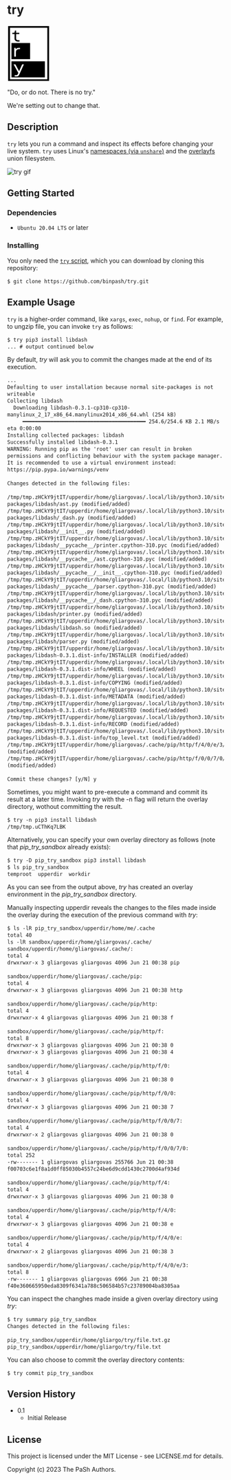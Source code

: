 # try

<img src="docs/try_logo.png" alt="try logo" width="100" height="130">

"Do, or do not. There is no try."

We're setting out to change that.

## Description

`try` lets you run a command and inspect its effects before changing your live system. `try` uses Linux's [namespaces (via `unshare`)](https://docs.kernel.org/userspace-api/unshare.html) and the [overlayfs](https://docs.kernel.org/filesystems/overlayfs.html) union filesystem.

<img src="docs/try_pip_install_example.gif" alt="try gif">

## Getting Started

### Dependencies

* `Ubuntu 20.04 LTS` or later

### Installing

You only need the [`try` script](https://raw.githubusercontent.com/binpash/try/main/try), which you can download by cloning this repository:

```ShellSession
$ git clone https://github.com/binpash/try.git
```

## Example Usage

`try` is a higher-order command, like `xargs`, `exec`, `nohup`, or `find`. For example, to ungzip file, you can invoke `try` as follows:

```ShellSession
$ try pip3 install libdash
... # output continued below
```

By default, *try* will ask you to commit the changes made at the end of its execution.

```ShellSession
...
Defaulting to user installation because normal site-packages is not writeable
Collecting libdash
  Downloading libdash-0.3.1-cp310-cp310-manylinux_2_17_x86_64.manylinux2014_x86_64.whl (254 kB)
     ━━━━━━━━━━━━━━━━━━━━━━━━━━━━━━━━━━━━━━━━ 254.6/254.6 KB 2.1 MB/s eta 0:00:00
Installing collected packages: libdash
Successfully installed libdash-0.3.1
WARNING: Running pip as the 'root' user can result in broken permissions and conflicting behaviour with the system package manager. It is recommended to use a virtual environment instead: https://pip.pypa.io/warnings/venv

Changes detected in the following files:

/tmp/tmp.zHCkY9jtIT/upperdir/home/gliargovas/.local/lib/python3.10/site-packages/libdash/ast.py (modified/added)
/tmp/tmp.zHCkY9jtIT/upperdir/home/gliargovas/.local/lib/python3.10/site-packages/libdash/_dash.py (modified/added)
/tmp/tmp.zHCkY9jtIT/upperdir/home/gliargovas/.local/lib/python3.10/site-packages/libdash/__init__.py (modified/added)
/tmp/tmp.zHCkY9jtIT/upperdir/home/gliargovas/.local/lib/python3.10/site-packages/libdash/__pycache__/printer.cpython-310.pyc (modified/added)
/tmp/tmp.zHCkY9jtIT/upperdir/home/gliargovas/.local/lib/python3.10/site-packages/libdash/__pycache__/ast.cpython-310.pyc (modified/added)
/tmp/tmp.zHCkY9jtIT/upperdir/home/gliargovas/.local/lib/python3.10/site-packages/libdash/__pycache__/__init__.cpython-310.pyc (modified/added)
/tmp/tmp.zHCkY9jtIT/upperdir/home/gliargovas/.local/lib/python3.10/site-packages/libdash/__pycache__/parser.cpython-310.pyc (modified/added)
/tmp/tmp.zHCkY9jtIT/upperdir/home/gliargovas/.local/lib/python3.10/site-packages/libdash/__pycache__/_dash.cpython-310.pyc (modified/added)
/tmp/tmp.zHCkY9jtIT/upperdir/home/gliargovas/.local/lib/python3.10/site-packages/libdash/printer.py (modified/added)
/tmp/tmp.zHCkY9jtIT/upperdir/home/gliargovas/.local/lib/python3.10/site-packages/libdash/libdash.so (modified/added)
/tmp/tmp.zHCkY9jtIT/upperdir/home/gliargovas/.local/lib/python3.10/site-packages/libdash/parser.py (modified/added)
/tmp/tmp.zHCkY9jtIT/upperdir/home/gliargovas/.local/lib/python3.10/site-packages/libdash-0.3.1.dist-info/INSTALLER (modified/added)
/tmp/tmp.zHCkY9jtIT/upperdir/home/gliargovas/.local/lib/python3.10/site-packages/libdash-0.3.1.dist-info/WHEEL (modified/added)
/tmp/tmp.zHCkY9jtIT/upperdir/home/gliargovas/.local/lib/python3.10/site-packages/libdash-0.3.1.dist-info/COPYING (modified/added)
/tmp/tmp.zHCkY9jtIT/upperdir/home/gliargovas/.local/lib/python3.10/site-packages/libdash-0.3.1.dist-info/METADATA (modified/added)
/tmp/tmp.zHCkY9jtIT/upperdir/home/gliargovas/.local/lib/python3.10/site-packages/libdash-0.3.1.dist-info/REQUESTED (modified/added)
/tmp/tmp.zHCkY9jtIT/upperdir/home/gliargovas/.local/lib/python3.10/site-packages/libdash-0.3.1.dist-info/RECORD (modified/added)
/tmp/tmp.zHCkY9jtIT/upperdir/home/gliargovas/.local/lib/python3.10/site-packages/libdash-0.3.1.dist-info/top_level.txt (modified/added)
/tmp/tmp.zHCkY9jtIT/upperdir/home/gliargovas/.cache/pip/http/f/4/0/e/3/f40e360665950eda8309f6341a788c506584b57c23789004ba8305aa (modified/added)
/tmp/tmp.zHCkY9jtIT/upperdir/home/gliargovas/.cache/pip/http/f/0/0/7/0/f00703c6e1f8a1d0ff85030b4557c24be6d9cdd1430c2700d4af934d (modified/added)

Commit these changes? [y/N] y
```

Sometimes, you might want to pre-execute a command and commit its result at a later time. Invoking *try* with the -n flag will return the overlay directory, wothout committing the result.

```ShellSession
$ try -n pip3 install libdash
/tmp/tmp.uCThKq7LBK
```

Alternatively, you can specify your own overlay directory as follows (note that *pip_try_sandbox* already exists):

```ShellSession
$ try -D pip_try_sandbox pip3 install libdash
$ ls pip_try_sandbox
temproot  upperdir  workdir
```

As you can see from the output above, *try* has created an overlay environment in the *pip_try_sandbox* directory.

Manually inspecting upperdir reveals the changes to the files made inside the overlay during the execution of the previous command with *try*:

```ShellSession
$ ls -lR pip_try_sandbox/upperdir/home/me/.cache
total 40
ls -lR sandbox/upperdir/home/gliargovas/.cache/
sandbox/upperdir/home/gliargovas/.cache/:
total 4
drwxrwxr-x 3 gliargovas gliargovas 4096 Jun 21 00:38 pip

sandbox/upperdir/home/gliargovas/.cache/pip:
total 4
drwxrwxr-x 3 gliargovas gliargovas 4096 Jun 21 00:38 http

sandbox/upperdir/home/gliargovas/.cache/pip/http:
total 4
drwxrwxr-x 4 gliargovas gliargovas 4096 Jun 21 00:38 f

sandbox/upperdir/home/gliargovas/.cache/pip/http/f:
total 8
drwxrwxr-x 3 gliargovas gliargovas 4096 Jun 21 00:38 0
drwxrwxr-x 3 gliargovas gliargovas 4096 Jun 21 00:38 4

sandbox/upperdir/home/gliargovas/.cache/pip/http/f/0:
total 4
drwxrwxr-x 3 gliargovas gliargovas 4096 Jun 21 00:38 0

sandbox/upperdir/home/gliargovas/.cache/pip/http/f/0/0:
total 4
drwxrwxr-x 3 gliargovas gliargovas 4096 Jun 21 00:38 7

sandbox/upperdir/home/gliargovas/.cache/pip/http/f/0/0/7:
total 4
drwxrwxr-x 2 gliargovas gliargovas 4096 Jun 21 00:38 0

sandbox/upperdir/home/gliargovas/.cache/pip/http/f/0/0/7/0:
total 252
-rw------- 1 gliargovas gliargovas 255766 Jun 21 00:38 f00703c6e1f8a1d0ff85030b4557c24be6d9cdd1430c2700d4af934d

sandbox/upperdir/home/gliargovas/.cache/pip/http/f/4:
total 4
drwxrwxr-x 3 gliargovas gliargovas 4096 Jun 21 00:38 0

sandbox/upperdir/home/gliargovas/.cache/pip/http/f/4/0:
total 4
drwxrwxr-x 3 gliargovas gliargovas 4096 Jun 21 00:38 e

sandbox/upperdir/home/gliargovas/.cache/pip/http/f/4/0/e:
total 4
drwxrwxr-x 2 gliargovas gliargovas 4096 Jun 21 00:38 3

sandbox/upperdir/home/gliargovas/.cache/pip/http/f/4/0/e/3:
total 8
-rw------- 1 gliargovas gliargovas 6966 Jun 21 00:38 f40e360665950eda8309f6341a788c506584b57c23789004ba8305aa
```

You can inspect the changhes made inside a given overlay directory using *try*:

```ShellSession
$ try summary pip_try_sandbox
Changes detected in the following files:

pip_try_sandbox/upperdir/home/gliargo/try/file.txt.gz
pip_try_sandbox/upperdir/home/gliargo/try/file.txt
```

You can also choose to commit the overlay directory contents:

```ShellSession
$ try commit pip_try_sandbox
```

## Version History

* 0.1
    * Initial Release

## License

This project is licensed under the MIT License - see LICENSE.md for details.

Copyright (c) 2023 The PaSh Authors.

